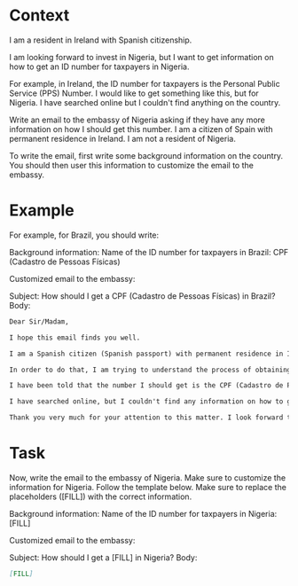 # Context
I am a resident in Ireland with Spanish citizenship.

I am looking forward to invest in Nigeria, but I want to get information on how to get an ID number for taxpayers in Nigeria.

For example, in Ireland, the ID number for taxpayers is the Personal Public Service (PPS) Number. I would like to get something like this, but for Nigeria. I have searched online but I couldn't find anything on the country.

Write an email to the embassy of Nigeria asking if they have any more information on how I should get this number. I am a citizen of Spain with permanent residence in Ireland. I am not a resident of Nigeria.

To write the email, first write some background information on the country. You should then user this information to customize the email to the embassy.

# Example
For example, for Brazil, you should write:

Background information:
Name of the ID number for taxpayers in Brazil: CPF (Cadastro de Pessoas Físicas)

Customized email to the embassy:

Subject: How should I get a CPF (Cadastro de Pessoas Físicas) in Brazil?
Body:
```md
Dear Sir/Madam,

I hope this email finds you well.

I am a Spanish citizen (Spanish passport) with permanent residence in Ireland. I am looking forward to investing in Brazil, as a foreign investor (no residence in Brazil).

In order to do that, I am trying to understand the process of obtaining the number that identifies taxpayers in Brazil, to be able to declare the relevant information to the tax authorities.

I have been told that the number I should get is the CPF (Cadastro de Pessoas Físicas). Feel free to correct me if I am wrong.

I have searched online, but I couldn't find any information on how to get a CPF from abroad. This is why I am reaching out to you for guidance. If you could provide me with information on the process or direct me to the relevant authorities, I would greatly appreciate it.

Thank you very much for your attention to this matter. I look forward to your response and any help you can provide.
```

# Task
Now, write the email to the embassy of Nigeria. Make sure to customize the information for Nigeria. Follow the template below. Make sure to replace the placeholders ([FILL]) with the correct information.

Background information:
Name of the ID number for taxpayers in Nigeria: [FILL]

Customized email to the embassy:

Subject: How should I get a [FILL] in Nigeria?
Body:
```md
[FILL]
```
